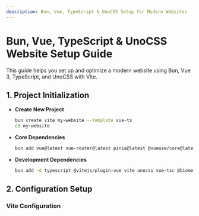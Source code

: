 ```yaml
---
description: Bun, Vue, TypeScript & UnoCSS Setup for Modern Websites
---
```


# Bun, Vue, TypeScript & UnoCSS Website Setup Guide

This guide helps you set up and optimize a modern website using Bun, Vue 3, TypeScript, and UnoCSS with Vite.

## 1. Project Initialization

- **Create New Project**
  ```bash
  bun create vite my-website --template vue-ts
  cd my-website
  ```

- **Core Dependencies**
  ```bash
  bun add vue@latest vue-router@latest pinia@latest @vueuse/core@latest
  ```

- **Development Dependencies**
  ```bash
  bun add -d typescript @vitejs/plugin-vue vite unocss vue-tsc @biomejs/biome
  ```

## 2. Configuration Setup

### Vite Configuration
